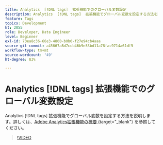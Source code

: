 ```yaml
---
title: Analytics  [!DNL tags]  拡張機能でのグローバル変数設定
description: Analytics  [!DNL tags]  拡張機能でグローバル変数を設定する方法を説明します。
feature: Tags
topics: Development
kt: 2855
role: Developer, Data Engineer
level: Beginner
exl-id: 73ea8c36-66e3-4800-b0b0-f27e94cb4aaa
source-git-commit: a45667a8d7ccb46b9e33bd11a78fac9714a61df5
workflow-type: tm+mt
source-wordcount: '49'
ht-degree: 83%

---
```


# Analytics [!DNL tags] 拡張機能でのグローバル変数設定

Analytics [!DNL tags] 拡張機能でグローバル変数を設定する方法を説明します。詳しくは、[Adobe Analytics拡張機能の概要 ](https://experienceleague.adobe.com/docs/experience-platform/tags/extensions/client/analytics/overview.html?lang=ja){target="_blank"} を参照してください。

>[!VIDEO](https://video.tv.adobe.com/v/27181/?quality=12&learn=on)
